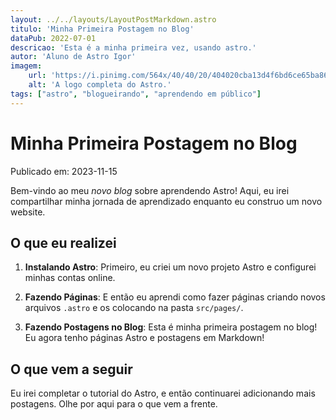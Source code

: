 ```yaml
---
layout: ../../layouts/LayoutPostMarkdown.astro
titulo: 'Minha Primeira Postagem no Blog'
dataPub: 2022-07-01
descricao: 'Esta é a minha primeira vez, usando astro.'
autor: 'Aluno de Astro Igor'
imagem:
    url: 'https://i.pinimg.com/564x/40/40/20/404020cba13d4f6bd6ce65ba8686b5b9.jpg'
    alt: 'A logo completa do Astro.'
tags: ["astro", "blogueirando", "aprendendo em público"]
---
```


# Minha Primeira Postagem no Blog

Publicado em: 2023-11-15

Bem-vindo ao meu _novo blog_ sobre aprendendo Astro! Aqui, eu irei compartilhar minha jornada de aprendizado enquanto eu construo um novo website.

## O que eu realizei

1. **Instalando Astro**: Primeiro, eu criei um novo projeto Astro e configurei minhas contas online.

2. **Fazendo Páginas**: E então eu aprendi como fazer páginas criando novos arquivos `.astro` e os colocando na pasta `src/pages/`.

3. **Fazendo Postagens no Blog**: Esta é minha primeira postagem no blog! Eu agora tenho páginas Astro e postagens em Markdown!

## O que vem a seguir

Eu irei completar o tutorial do Astro, e então continuarei adicionando mais postagens. Olhe por aqui para o que vem a frente.
